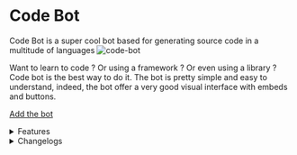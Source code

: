# Code Bot
Code Bot is a super cool bot based for generating source code in a multitude of languages
![code-bot](https://cherry.img.pmdstatic.net/fit/https.3A.2F.2Fimg.2Egaming.2Egentside.2Ecom.2Fs3.2Ffrgsg.2Fordinateur.2Fdefault_2021-03-12_9840884f-ba32-4153-8856-5d9612330b9f.2Ejpeg/1200x675/quality/80/discord-bots-comment-creer-des-bots-musiques-etc-tuto-complet-et-guide.jpg)

Want to learn to code ? Or using a framework ? Or even using a library ? Code bot is the best way to do it.
The bot is pretty simple and easy to understand, indeed, the bot offer a very good visual interface with embeds and buttons.

[Add the bot](https://discord.com/api/oauth2/authorize?client_id=991459244069109780&permissions=534723819584&scope=bot%20applications.commands)

<details><summary>Features</summary>
<p>


- /framework => The Framework command provides you to learn everything you need about a framework.
- /generate => The generate command provides you to generate a random source code in a specific language.
- /add = The add command provides you to purpose to add your source code to the bot.
- /usage => Use the usage command to see how to correctly use the bot.

</p>
</details>

<details><summary>Changelogs</summary>
<p>


- 04/07/2022 => Added the **fun** rubric with one command => `/ask` => This command will make the bot answer a question you asked it
- This is the changelog beggin... yoohoo

</p>
</details>